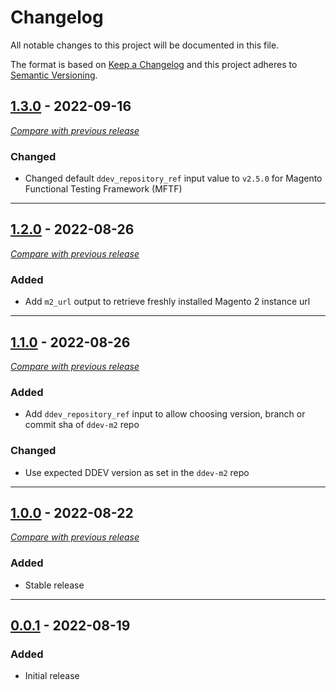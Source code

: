 # Changelog
All notable changes to this project will be documented in this file.

The format is based on [Keep a Changelog](https://keepachangelog.com/en)
and this project adheres to [Semantic Versioning](https://semver.org/spec/v2.0.0.html).

## [1.3.0](https://github.com/julienloizelet/github-actions-magento2-ddev-installation/releases/tag/v1.3.0) - 2022-09-16
[_Compare with previous release_](https://github.com/julienloizelet/github-actions-magento2-ddev-installation/compare/v1.2.0...v1.3.0)

### Changed

- Changed default `ddev_repository_ref` input value to `v2.5.0` for Magento Functional Testing Framework (MFTF) 
---

## [1.2.0](https://github.com/julienloizelet/github-actions-magento2-ddev-installation/releases/tag/v1.2.0) - 2022-08-26
[_Compare with previous release_](https://github.com/julienloizelet/github-actions-magento2-ddev-installation/compare/v1.1.0...v1.2.0)

### Added

- Add `m2_url` output to retrieve freshly installed Magento 2 instance url
---
## [1.1.0](https://github.com/julienloizelet/github-actions-magento2-ddev-installation/releases/tag/v1.1.0) - 2022-08-26
[_Compare with previous release_](https://github.com/julienloizelet/github-actions-magento2-ddev-installation/compare/v1.0.0...v1.1.0)
### Added

- Add `ddev_repository_ref` input to allow choosing version, branch or commit sha of `ddev-m2` repo

### Changed

- Use expected DDEV version as set in the `ddev-m2` repo
---
## [1.0.0](https://github.com/julienloizelet/github-actions-magento2-ddev-installation/releases/tag/v1.0.0) - 2022-08-22
[_Compare with previous release_](https://github.com/julienloizelet/github-actions-magento2-ddev-installation/compare/v0.0.1...v1.0.0)
### Added
- Stable release
---
## [0.0.1](https://github.com/julienloizelet/github-actions-magento2-ddev-installation/releases/tag/v0.0.1) - 2022-08-19

### Added
- Initial release
